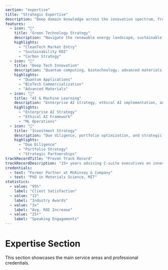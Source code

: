 ```yaml
---
section: "expertise"
title: "Strategic Expertise"
description: "Deep domain knowledge across the innovation spectrum, from emerging technologies to market strategy and investment execution."
features:
  - icon: "🌱"
    title: "Green Technology Strategy"
    description: "Navigate the renewable energy landscape, sustainable manufacturing, and circular economy opportunities. From market analysis to technology roadmaps."
    highlights:
      - "CleanTech Market Entry"
      - "Sustainability ROI"
      - "Carbon Strategy"
  - icon: "🔬"
    title: "Deep Tech Innovation"
    description: "Quantum computing, biotechnology, advanced materials, and emerging hardware. Bridging the gap between breakthrough science and market reality."
    highlights:
      - "Quantum Applications"
      - "BioTech Commercialization"
      - "Advanced Materials"
  - icon: "🤖"
    title: "AI & Machine Learning"
    description: "Enterprise AI strategy, ethical AI implementation, and competitive positioning in the age of artificial intelligence and automation."
    highlights:
      - "Enterprise AI Strategy"
      - "Ethical AI Framework"
      - "ML Operations"
  - icon: "💼"
    title: "Investment Strategy"
    description: "Due diligence, portfolio optimization, and strategic partnerships in emerging technology sectors. Connect innovation with capital."
    highlights:
      - "Due Diligence"
      - "Portfolio Strategy"
      - "Strategic Partnerships"
trackRecordTitle: "Proven Track Record"
trackRecordDescription: "15+ years advising C-suite executives on innovation strategy, with a focus on sustainable technology adoption and competitive positioning in emerging markets."
credentials:
  - text: "Former Partner at McKinsey & Company"
  - text: "PhD in Materials Science, MIT"
statistics:
  - value: "95%"
    label: "Client Satisfaction"
  - value: "12"
    label: "Industry Awards"
  - value: "3x"
    label: "Avg. ROI Increase"
  - value: "25+"
    label: "Speaking Engagements"
---
```


# Expertise Section

This section showcases the main service areas and professional credentials.
